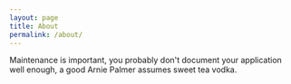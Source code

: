 ```yaml
---
layout: page
title: About
permalink: /about/
---
```


Maintenance is important, you probably don't document your application well enough, a good Arnie Palmer assumes sweet tea vodka.
